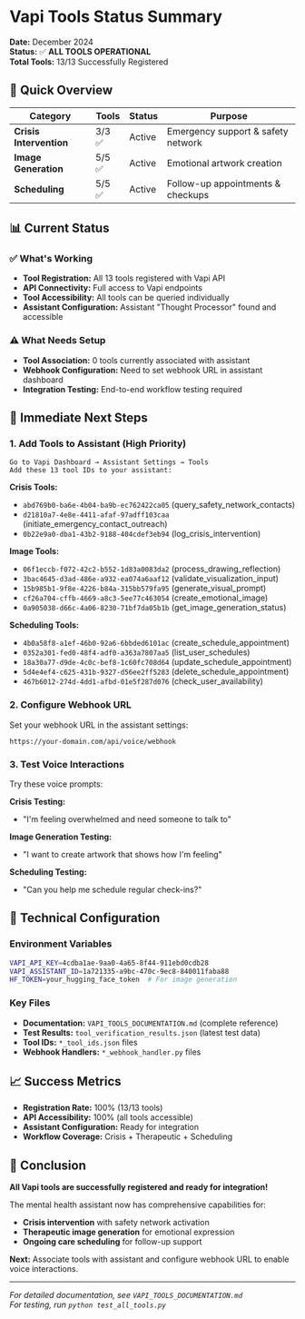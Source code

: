 # Vapi Tools Status Summary

**Date:** December 2024  
**Status:** ✅ **ALL TOOLS OPERATIONAL**  
**Total Tools:** 13/13 Successfully Registered

## 🎯 Quick Overview

| Category                | Tools  | Status | Purpose                            |
| ----------------------- | ------ | ------ | ---------------------------------- |
| **Crisis Intervention** | 3/3 ✅ | Active | Emergency support & safety network |
| **Image Generation**    | 5/5 ✅ | Active | Emotional artwork creation         |
| **Scheduling**          | 5/5 ✅ | Active | Follow-up appointments & checkups  |

## 📊 Current Status

### ✅ What's Working

- **Tool Registration:** All 13 tools registered with Vapi API
- **API Connectivity:** Full access to Vapi endpoints
- **Tool Accessibility:** All tools can be queried individually
- **Assistant Configuration:** Assistant "Thought Processor" found and accessible

### ⚠️ What Needs Setup

- **Tool Association:** 0 tools currently associated with assistant
- **Webhook Configuration:** Need to set webhook URL in assistant dashboard
- **Integration Testing:** End-to-end workflow testing required

## 🚀 Immediate Next Steps

### 1. Add Tools to Assistant (High Priority)

```
Go to Vapi Dashboard → Assistant Settings → Tools
Add these 13 tool IDs to your assistant:
```

**Crisis Tools:**

- `abd769b0-ba6e-4b04-ba9b-ec762422ca05` (query_safety_network_contacts)
- `d21810a7-4e8e-4411-afaf-97adff103caa` (initiate_emergency_contact_outreach)
- `0b22e9a0-dba1-43b2-9188-404cdef3eb94` (log_crisis_intervention)

**Image Tools:**

- `06f1eccb-f072-42c2-b552-1d83a0083da2` (process_drawing_reflection)
- `3bac4645-d3ad-486e-a932-ea074a6aaf12` (validate_visualization_input)
- `15b985b1-9f8e-4226-b84a-315bb579fa95` (generate_visual_prompt)
- `cf26a704-cffb-4669-a8c3-5ee77c463054` (create_emotional_image)
- `0a905038-d66c-4a06-8230-71bf7da05b1b` (get_image_generation_status)

**Scheduling Tools:**

- `4b0a58f8-a1ef-46b0-92a6-6bbded6101ac` (create_schedule_appointment)
- `0352a301-fed0-48f4-adf0-a363a7807aa5` (list_user_schedules)
- `18a30a77-d9de-4c0c-bef8-1c60fc708d64` (update_schedule_appointment)
- `5d4e4ef4-c625-431b-9327-d56ee2ff5283` (delete_schedule_appointment)
- `467b6012-274d-4dd1-afbd-01e5f287d076` (check_user_availability)

### 2. Configure Webhook URL

Set your webhook URL in the assistant settings:

```
https://your-domain.com/api/voice/webhook
```

### 3. Test Voice Interactions

Try these voice prompts:

**Crisis Testing:**

- "I'm feeling overwhelmed and need someone to talk to"

**Image Generation Testing:**

- "I want to create artwork that shows how I'm feeling"

**Scheduling Testing:**

- "Can you help me schedule regular check-ins?"

## 🔧 Technical Configuration

### Environment Variables

```bash
VAPI_API_KEY=4cdba1ae-9aa0-4a65-8f44-911ebd0cdb28
VAPI_ASSISTANT_ID=1a721335-a9bc-470c-9ec8-840011faba88
HF_TOKEN=your_hugging_face_token  # For image generation
```

### Key Files

- **Documentation:** `VAPI_TOOLS_DOCUMENTATION.md` (complete reference)
- **Test Results:** `tool_verification_results.json` (latest test data)
- **Tool IDs:** `*_tool_ids.json` files
- **Webhook Handlers:** `*_webhook_handler.py` files

## 📈 Success Metrics

- **Registration Rate:** 100% (13/13 tools)
- **API Accessibility:** 100% (all tools accessible)
- **Assistant Configuration:** Ready for integration
- **Workflow Coverage:** Crisis + Therapeutic + Scheduling

## 🎉 Conclusion

**All Vapi tools are successfully registered and ready for integration!**

The mental health assistant now has comprehensive capabilities for:

- **Crisis intervention** with safety network activation
- **Therapeutic image generation** for emotional expression
- **Ongoing care scheduling** for follow-up support

**Next:** Associate tools with assistant and configure webhook URL to enable voice interactions.

---

_For detailed documentation, see `VAPI_TOOLS_DOCUMENTATION.md`_  
_For testing, run `python test_all_tools.py`_
